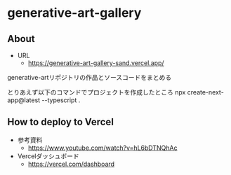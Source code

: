 # generative-art-gallery
## About
- URL
  - https://generative-art-gallery-sand.vercel.app/

generative-artリポジトリの作品とソースコードをまとめる

とりあえず以下のコマンドでプロジェクトを作成したところ
npx create-next-app@latest --typescript .

## How to deploy to Vercel
- 参考資料
  - https://www.youtube.com/watch?v=hL6bDTNQhAc
- Vercelダッシュボード
  - https://vercel.com/dashboard  
